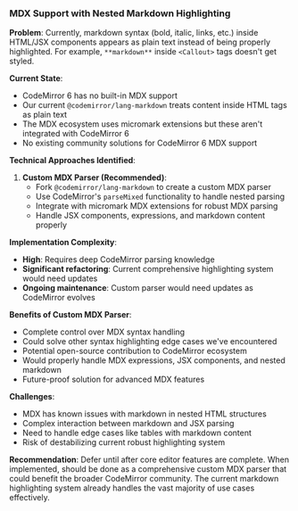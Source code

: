 ### MDX Support with Nested Markdown Highlighting

**Problem**: Currently, markdown syntax (bold, italic, links, etc.) inside HTML/JSX components appears as plain text instead of being properly highlighted. For example, `**markdown**` inside `<Callout>` tags doesn't get styled.

**Current State**:

- CodeMirror 6 has no built-in MDX support
- Our current `@codemirror/lang-markdown` treats content inside HTML tags as plain text
- The MDX ecosystem uses micromark extensions but these aren't integrated with CodeMirror 6
- No existing community solutions for CodeMirror 6 MDX support

**Technical Approaches Identified**:

1. **Custom MDX Parser (Recommended)**:
   - Fork `@codemirror/lang-markdown` to create a custom MDX parser
   - Use CodeMirror's `parseMixed` functionality to handle nested parsing
   - Integrate with micromark MDX extensions for robust MDX parsing
   - Handle JSX components, expressions, and markdown content properly

**Implementation Complexity**:

- **High**: Requires deep CodeMirror parsing knowledge
- **Significant refactoring**: Current comprehensive highlighting system would need updates
- **Ongoing maintenance**: Custom parser would need updates as CodeMirror evolves

**Benefits of Custom MDX Parser**:

- Complete control over MDX syntax handling
- Could solve other syntax highlighting edge cases we've encountered
- Potential open-source contribution to CodeMirror ecosystem
- Would properly handle MDX expressions, JSX components, and nested markdown
- Future-proof solution for advanced MDX features

**Challenges**:

- MDX has known issues with markdown in nested HTML structures
- Complex interaction between markdown and JSX parsing
- Need to handle edge cases like tables with markdown content
- Risk of destabilizing current robust highlighting system

**Recommendation**:
Defer until after core editor features are complete. When implemented, should be done as a comprehensive custom MDX parser that could benefit the broader CodeMirror community. The current markdown highlighting system already handles the vast majority of use cases effectively.
